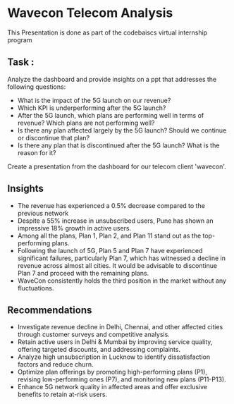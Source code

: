 # Wavecon Telecom Analysis

This Presentation is done as part of the codebaiscs virtual internship program

## Task :

Analyze the dashboard and provide insights on a ppt that addresses the following questions:

- What is the impact of the 5G launch on our revenue?
- Which KPI is underperforming after the 5G launch?
- After the 5G launch, which plans are performing well in terms of revenue? Which plans are not performing well?
- Is there any plan affected largely by the 5G launch? Should we continue or discontinue that plan?
- Is there any plan that is discontinued after the 5G launch? What is the reason for it?

Create a presentation from the dashboard for our telecom client 'wavecon'.

## Insights
- The revenue has experienced a 0.5% decrease compared to the previous network
- Despite a 55% increase in unsubscribed users, Pune has shown an impressive 18% growth in active users.
- Among all the plans, Plan 1, Plan 2, and Plan 11 stand out as the top-performing plans.
- Following the launch of 5G, Plan 5 and Plan 7 have experienced significant failures, particularly Plan 7, which has witnessed a decline in revenue across almost all cities. It would be advisable to discontinue Plan 7 and proceed with the remaining plans.
- WaveCon consistently holds the third position in the market without any fluctuations.

## Recommendations
- Investigate revenue decline in Delhi, Chennai, and other affected cities through customer surveys and competitive analysis. 
- Retain active users in Delhi & Mumbai by improving service quality, offering targeted discounts, and addressing complaints. 
- Analyze high unsubscription in Lucknow to identify dissatisfaction factors and reduce churn. 
- Optimize plan offerings by promoting high-performing plans (P1), revising low-performing ones (P7), and monitoring new plans (P11-P13). 
- Enhance 5G network quality in affected areas and offer exclusive benefits to retain at-risk users. 
